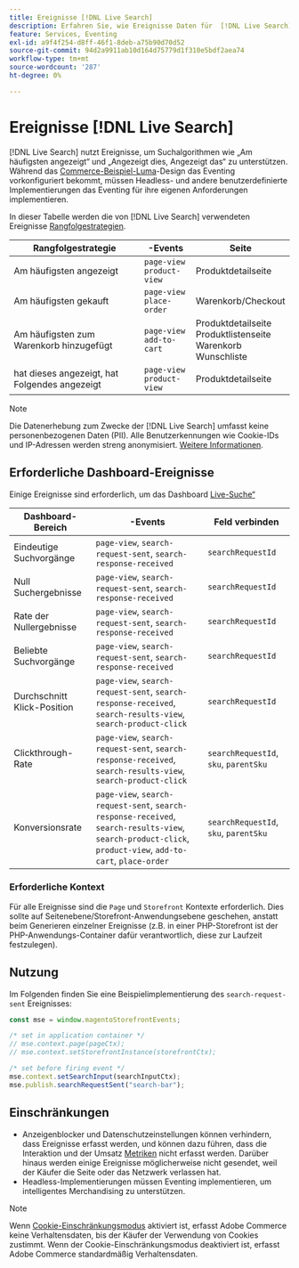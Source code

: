 ```yaml
---
title: Ereignisse [!DNL Live Search]
description: Erfahren Sie, wie Ereignisse Daten für  [!DNL Live Search] erfassen.
feature: Services, Eventing
exl-id: a9f4f254-d8ff-46f1-8deb-a75b90d70d52
source-git-commit: 94d2a9911ab10d164d75779d1f310e5bdf2aea74
workflow-type: tm+mt
source-wordcount: '287'
ht-degree: 0%

---
```


# Ereignisse [!DNL Live Search]

[!DNL Live Search] nutzt Ereignisse, um Suchalgorithmen wie „Am häufigsten angezeigt“ und „Angezeigt dies, Angezeigt das“ zu unterstützen. Während das [Commerce-Beispiel-Luma](https://experienceleague.adobe.com/de/docs/commerce-admin/content-design/design/themes/themes#the-default-theme)-Design das Eventing vorkonfiguriert bekommt, müssen Headless- und andere benutzerdefinierte Implementierungen das Eventing für ihre eigenen Anforderungen implementieren.

In dieser Tabelle werden die von [!DNL Live Search] verwendeten Ereignisse [Rangfolgestrategien](rules-add.md#intelligent-ranking).

| Rangfolgestrategie | -Events | Seite |
| --- | --- | --- |
| Am häufigsten angezeigt | `page-view`<br>`product-view` | Produktdetailseite |
| Am häufigsten gekauft | `page-view`<br>`place-order` | Warenkorb/Checkout |
| Am häufigsten zum Warenkorb hinzugefügt | `page-view`<br>`add-to-cart` | Produktdetailseite<br>Produktlistenseite<br>Warenkorb<br>Wunschliste |
| hat dieses angezeigt, hat Folgendes angezeigt | `page-view`<br>`product-view` | Produktdetailseite |

>[!NOTE]
>
>Die Datenerhebung zum Zwecke der [!DNL Live Search] umfasst keine personenbezogenen Daten (PII). Alle Benutzerkennungen wie Cookie-IDs und IP-Adressen werden streng anonymisiert. [Weitere Informationen](https://www.adobe.com/privacy/experience-cloud.html).

## Erforderliche Dashboard-Ereignisse

Einige Ereignisse sind erforderlich, um das Dashboard [Live-Suche“ ](performance.md)

| Dashboard-Bereich | -Events | Feld verbinden |
| ------------------- | ------------- | ---------- |
| Eindeutige Suchvorgänge | `page-view`, `search-request-sent`, `search-response-received` | `searchRequestId` |
| Null Suchergebnisse | `page-view`, `search-request-sent`, `search-response-received` | `searchRequestId` |
| Rate der Nullergebnisse | `page-view`, `search-request-sent`, `search-response-received` | `searchRequestId` |
| Beliebte Suchvorgänge | `page-view`, `search-request-sent`, `search-response-received` | `searchRequestId` |
| Durchschnitt Klick-Position | `page-view`, `search-request-sent`, `search-response-received`, `search-results-view`, `search-product-click` | `searchRequestId` |
| Clickthrough-Rate | `page-view`, `search-request-sent`, `search-response-received`, `search-results-view`, `search-product-click` | `searchRequestId`, `sku`, `parentSku` |
| Konversionsrate | `page-view`, `search-request-sent`, `search-response-received`, `search-results-view`, `search-product-click`, `product-view`, `add-to-cart`, `place-order` | `searchRequestId`, `sku`, `parentSku` |

### Erforderliche Kontext

Für alle Ereignisse sind die `Page` und `Storefront` Kontexte erforderlich. Dies sollte auf Seitenebene/Storefront-Anwendungsebene geschehen, anstatt beim Generieren einzelner Ereignisse (z.B. in einer PHP-Storefront ist der PHP-Anwendungs-Container dafür verantwortlich, diese zur Laufzeit festzulegen).

## Nutzung

Im Folgenden finden Sie eine Beispielimplementierung des `search-request-sent` Ereignisses:

```javascript
const mse = window.magentoStorefrontEvents;

/* set in application container */
// mse.context.page(pageCtx);
// mse.context.setStorefrontInstance(storefrontCtx);

/* set before firing event */
mse.context.setSearchInput(searchInputCtx);
mse.publish.searchRequestSent("search-bar");
```

## Einschränkungen

- Anzeigenblocker und Datenschutzeinstellungen können verhindern, dass Ereignisse erfasst werden, und können dazu führen, dass die Interaktion und der Umsatz [Metriken](performance.md) nicht erfasst werden. Darüber hinaus werden einige Ereignisse möglicherweise nicht gesendet, weil der Käufer die Seite oder das Netzwerk verlassen hat.
- Headless-Implementierungen müssen Eventing implementieren, um intelligentes Merchandising zu unterstützen.

>[!NOTE]
>
>Wenn [Cookie-Einschränkungsmodus](https://experienceleague.adobe.com/docs/commerce-admin/start/compliance/privacy/compliance-cookie-law.html?lang=de) aktiviert ist, erfasst Adobe Commerce keine Verhaltensdaten, bis der Käufer der Verwendung von Cookies zustimmt. Wenn der Cookie-Einschränkungsmodus deaktiviert ist, erfasst Adobe Commerce standardmäßig Verhaltensdaten.
